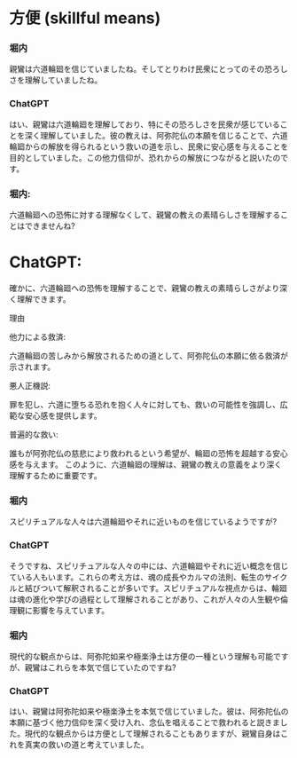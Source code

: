 # 方便 (skillful means)

### 堀内

親鸞は六道輪廻を信じていましたね。そしてとりわけ民衆にとってのその恐ろしさを理解していましたね。

### ChatGPT

はい、親鸞は六道輪廻を理解しており、特にその恐ろしさを民衆が感じていることを深く理解していました。彼の教えは、阿弥陀仏の本願を信じることで、六道輪廻からの解放を得られるという救いの道を示し、民衆に安心感を与えることを目的としていました。この他力信仰が、恐れからの解放につながると説いたのです。

### 堀内:

六道輪廻への恐怖に対する理解なくして、親鸞の教えの素晴らしさを理解することはできませんね?

# ChatGPT:

確かに、六道輪廻への恐怖を理解することで、親鸞の教えの素晴らしさがより深く理解できます。

理由

他力による救済:

六道輪廻の苦しみから解放されるための道として、阿弥陀仏の本願に依る救済が示されます。

悪人正機説:

罪を犯し、六道に堕ちる恐れを抱く人々に対しても、救いの可能性を強調し、広範な安心感を提供します。

普遍的な救い:

誰もが阿弥陀仏の慈悲により救われるという希望が、輪廻の恐怖を超越する安心感を与えます。
このように、六道輪廻の理解は、親鸞の教えの意義をより深く理解するために重要です。

### 堀内

スピリチュアルな人々は六道輪廻やそれに近いものを信じているようですが?

### ChatGPT

そうですね、スピリチュアルな人々の中には、六道輪廻やそれに近い概念を信じている人もいます。これらの考え方は、魂の成長やカルマの法則、転生のサイクルと結びついて解釈されることが多いです。スピリチュアルな視点からは、輪廻は魂の進化や学びの過程として理解されることがあり、これが人々の人生観や倫理観に影響を与えています。

### 堀内

現代的な観点からは、阿弥陀如来や極楽浄土は方便の一種という理解も可能ですが、親鸞はこれらを本気で信じていたのですね?

### ChatGPT

はい、親鸞は阿弥陀如来や極楽浄土を本気で信じていました。彼は、阿弥陀仏の本願に基づく他力信仰を深く受け入れ、念仏を唱えることで救われると説きました。現代的な観点からは方便として理解されることもありますが、親鸞自身はこれを真実の救いの道と考えていました。






